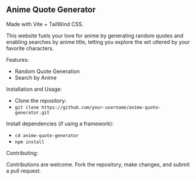 ## Anime Quote Generator

Made with Vite + TailWind CSS.

This website fuels your love for anime by generating random quotes and enabling searches by anime title, letting you explore the wit uttered by your favorite characters.

Features:

  *  Random Quote Generation
  *  Search by Anime

Installation and Usage:
 -  Clone the repository:
 - `git clone https://github.com/your-username/anime-quote-generator.git`

Install dependencies (if using a framework):

 - `cd anime-quote-generator`
 - `npm install`

Contributing:

Contributions are welcome. Fork the repository, make changes, and submit a pull request.

